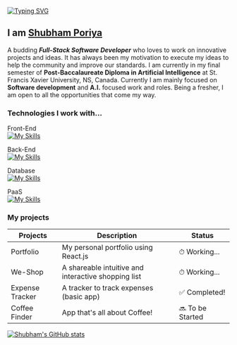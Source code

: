 [![Typing SVG](https://readme-typing-svg.herokuapp.com?font=Fira+Code&pause=1000&width=435&lines=Hello!+Welcome+to+my+Github+page)](https://git.io/typing-svg)
## I am <a href="https://github.com/ShubhamPoriya">Shubham Poriya</a>
A budding ***Full-Stack Software Developer*** who loves to work on innovative projects and ideas. It has always been my motivation to execute my ideas to help the community and improve our standards. I am currently in my final semester of **Post-Baccalaureate Diploma in Artificial Intelligence** at St. Francis Xavier University, NS, Canada. Currently I am mainly focused on **Software development** and **A.I.** focused work and roles. Being a fresher, I am open to all the opportunities that come my way.  

### Technologies I work with...

Front-End
<br>
[![My Skills](https://skillicons.dev/icons?i=html,css,react)](https://skillicons.dev)

Back-End
<br>
[![My Skills](https://skillicons.dev/icons?i=js,nodejs,python)](https://skillicons.dev)

Database
<br>
[![My Skills](https://skillicons.dev/icons?i=mongodb)](https://skillicons.dev)

PaaS
<br>
[![My Skills](https://skillicons.dev/icons?i=aws,vercel)](https://skillicons.dev)

### My projects
<table>
  <thead>
    <th>Projects</th>
    <th>Description</th>
    <th>Status</th>
  </thead>
  <tbody>
    <tr>
      <td>Portfolio</td>
      <td>My personal portfolio using React.js</td>
      <td>⏱ Working...</td>
    </tr>
    <tr>
      <td>We-Shop</td>
      <td>A shareable intuitive and interactive shopping list</td>
      <td>⏱ Working...</td>
    </tr>
    <tr>
      <td>Expense Tracker</td>
      <td>A tracker to track expenses (basic app)</td>
      <td>✅ Completed!</td>
    </tr>
    <tr>
      <td>Coffee Finder</td>
      <td>App that's all about Coffee!</td>
      <td>🔜 To be Started</td>
    </tr>
  </tbody>
</table>

[![Shubham's GitHub stats](https://github-readme-stats.vercel.app/api?username=ShubhamPoriya&show_icons=true&theme=radical)](https://github.com/ShubhamPoriya/github-readme-stats)

<!--START_SECTION:waka-->

<!--END_SECTION:waka-->


<!---
ShubhamPoriya/ShubhamPoriya is a ✨ special ✨ repository because its `README.md` (this file) appears on your GitHub profile.
You can click the Preview link to take a look at your changes.
--->
